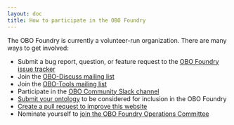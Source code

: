 ```yaml
---
layout: doc
title: How to participate in the OBO Foundry
---
```


The OBO Foundry is currently a volunteer-run organization. There are many ways to get involved:

- Submit a bug report, question, or feature request to the [OBO Foundry issue tracker](https://github.com/OBOFoundry/OBOFoundry.github.io/issues)
- Join the [OBO-Discuss mailing list](https://groups.google.com/forum/#!forum/obo-discuss)
- Join the [OBO-Tools mailing list](https://groups.google.com/forum/#!members/obo-tools)
- Participate in the [OBO Community Slack channel](https://obo-communitygroup.slack.com/archives/C01DP18L5GW)
- [Submit your ontology](/faq/how-do-i-register-my-ontology.html) to be considered for inclusion in the OBO Foundry
- [Create a pull request to improve this website](/faq//how-do-i-modify-website.html)
- Nominate yourself to [join the OBO Foundry Operations Committee](/docs/NewOBOFC.md)
